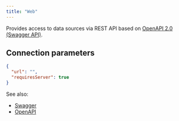 ```yaml
---
title: "Web"
---
```


Provides access to data sources via REST API based on
[OpenAPI 2.0 (Swagger API)](https://swagger.io/).

## Connection parameters

```json
{
  "url": "",
  "requiresServer": true
}
```

See also:

* [Swagger](https://swagger.io/)
* [OpenAPI](https://swagger.io/docs/specification/about/)
